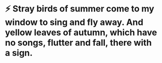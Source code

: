 #  ⚡ Stray birds of summer come to my window to sing and fly away. And yellow leaves of autumn, which have no songs, flutter and fall, there with a sign. 

<!--
**342974886qqb/342974886qqb** is a ✨ _special_ ✨ repository because its `README.md` (this file) appears on your GitHub profile.

Here are some ideas to get you started:

- 🔭 I’m currently working on ...
- 🌱 I’m currently learning ...
- 👯 I’m looking to collaborate on ...
- 🤔 I’m looking for help with ...
- 💬 Ask me about ...
- 📫 How to reach me: ...
- 😄 Pronouns: ...
- Fun fact: ...
-->
